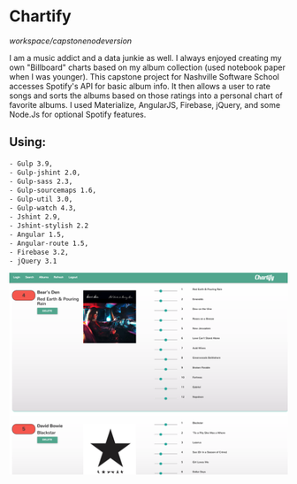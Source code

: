 # Chartify

*workspace/capstonenodeversion*

I am a music addict and a data junkie as well. I always enjoyed creating my own "Billboard" charts based on my album collection (used notebook paper when I was younger). This capstone project for Nashville Software School accesses Spotify's API for basic album info. It then allows a user to rate songs and sorts the albums based on those ratings into a personal chart of favorite albums. I used Materialize, AngularJS, Firebase, jQuery, and some Node.Js for optional Spotify features.


## Using:

    - Gulp 3.9,
    - Gulp-jshint 2.0,
    - Gulp-sass 2.3,
    - Gulp-sourcemaps 1.6,
    - Gulp-util 3.0,
    - Gulp-watch 4.3,
    - Jshint 2.9,
    - Jshint-stylish 2.2
    - Angular 1.5,
    - Angular-route 1.5,
    - Firebase 3.2,
    - jQuery 3.1



![Chartify](/chartscreen.png?raw=true "chartify screenshot")
